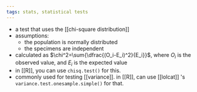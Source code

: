 ```yaml
---
tags: stats, statistical tests
---
```


- a test that uses the [[chi-square distribution]]
- assumptions:
	- the population is normally distributed
	- the specimens are independent
- calculated as $\chi^2=\sum{\dfrac{(O_i-E_i)^2}{E_i}}$, where $O_i$ is the observed value, and $E_i$ is the expected value
- in [[R]], you can use `chisq.test()` for this.
- commonly used for testing [[variance]]. in [[R]], can use [[lolcat]] 's `variance.test.onesample.simple()` for that.